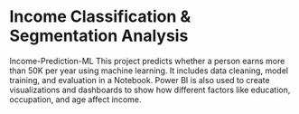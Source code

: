 # Income Classification & Segmentation Analysis
Income-Prediction-ML
This project predicts whether a person earns more than 50K per year using machine learning. It includes data cleaning, model training, and evaluation in a Notebook. Power BI is also used to create visualizations and dashboards to show how different factors like education, occupation, and age affect income.

